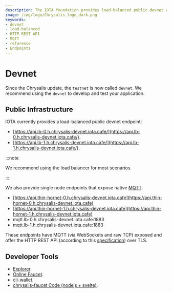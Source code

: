 ```yaml
---
description: The IOTA foundation provides load-balanced public devnet endpoints, where MQTT and the HTTP REST API are enabled.
image: /img/logo/Chrysalis_logo_dark.png
keywords:
- devnet
- load-balanced
- HTTP REST API
- MQTT
- reference
- Endpoints
---
```

# Devnet

Since the Chrysalis update, the `testnet` is now called `devnet`.  We recommend using the `devnet` to develop and test your application.  

## Public Infrastructure

IOTA currently provides a load-balanced public devnet endpoint:

- [https://api.lb-0.h.chrysalis-devnet.iota.cafe/](https://api.lb-0.h.chrysalis-devnet.iota.cafe/).
- [https://api.lb-1.h.chrysalis-devnet.iota.cafe/](https://api.lb-1.h.chrysalis-devnet.iota.cafe/).

:::note

We recommend using the load balancer for most scenarios.

:::

We also provide single node endpoints that expose native [MQTT](https://mqtt.org/):

- [https://api.thin-hornet-0.h.chrysalis-devnet.iota.cafe](https://api.thin-hornet-0.h.chrysalis-devnet.iota.cafe)
- [https://api.thin-hornet-1.h.chrysalis-devnet.iota.cafe](https://api.thin-hornet-1.h.chrysalis-devnet.iota.cafe)
- mqtt.lb-0.h.chrysalis-devnet.iota.cafe:1883
- mqtt.lb-1.h.chrysalis-devnet.iota.cafe:1883

These endpoints have MQTT (via WebSockets and raw TCP) exposed and offer the HTTP REST API (according to this [specification](https://editor.swagger.io/?url=https://raw.githubusercontent.com/rufsam/protocol-rfcs/master/text/0026-rest-api/rest-api.yaml)) over TLS.

## Developer Tools

- [Explorer](https://explorer.iota.org/devnet).
- [Online Faucet](https://faucet.chrysalis-devnet.iota.cafe).
- [cli-wallet](https://github.com/iotaledger/cli-wallet).
- [chrysalis-faucet Code (nodejs + svelte)](https://github.com/iotaledger/chrysalis-faucet).